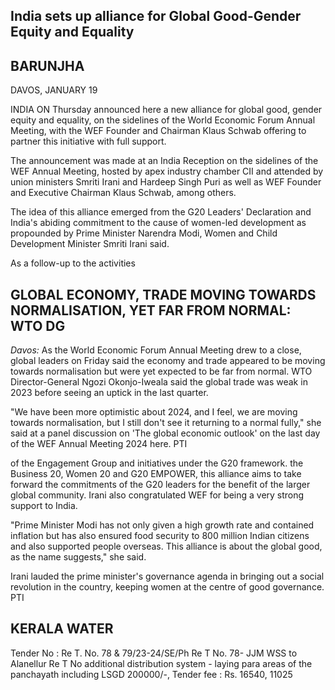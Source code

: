 ## India sets up alliance for Global Good-Gender Equity and Equality

## **BARUNJHA**

DAVOS, JANUARY 19

INDIA ON Thursday announced here a new alliance for global good, gender equity and equality, on the sidelines of the World Economic Forum Annual Meeting, with the WEF Founder and Chairman Klaus Schwab offering to partner this initiative with full support.

The announcement was made at an India Reception on the sidelines of the WEF Annual Meeting, hosted by apex industry chamber CII and attended by union ministers Smriti Irani and Hardeep Singh Puri as well as WEF Founder and Executive Chairman Klaus Schwab, among others.

The idea of this alliance emerged from the G20 Leaders' Declaration and India's abiding commitment to the cause of women-led development as propounded by Prime Minister Narendra Modi, Women and Child Development Minister Smriti Irani said.

As a follow-up to the activities

## GLOBAL ECONOMY, TRADE MOVING TOWARDS NORMALISATION, YET FAR FROM NORMAL: WTO DG

*Davos:* As the World Economic Forum Annual Meeting drew to a close, global leaders on Friday said the economy and trade appeared to be moving towards normalisation but were yet expected to be far from normal. WTO Director-General Ngozi Okonjo-Iweala said the global trade was weak in 2023 before seeing an uptick in the last quarter.

"We have been more optimistic about 2024, and I feel, we are moving towards normalisation, but I still don't see it returning to a normal fully," she said at a panel discussion on 'The global economic outlook' on the last day of the WEF Annual Meeting 2024 here. PTI

of the Engagement Group and initiatives under the G20 framework. the Business 20, Women 20 and G20 EMPOWER, this alliance aims to take forward the commitments of the G20 leaders for the benefit of the larger global community. Irani also congratulated WEF for being a very strong support to India.

"Prime Minister Modi has not only given a high growth rate and contained inflation but has also ensured food security to 800 million Indian citizens and also supported people overseas. This alliance is about the global good, as the name suggests," she said.

Irani lauded the prime minister's governance agenda in bringing out a social revolution in the country, keeping women at the centre of good governance. PTI

## KERALA WATER

Tender No : Re T. No. 78 & 79/23-24/SE/Ph Re T No. 78- JJM WSS to Alanellur Re T No additional distribution system - laying para areas of the panchayath including LSGD 200000/-, Tender fee : Rs. 16540, 11025